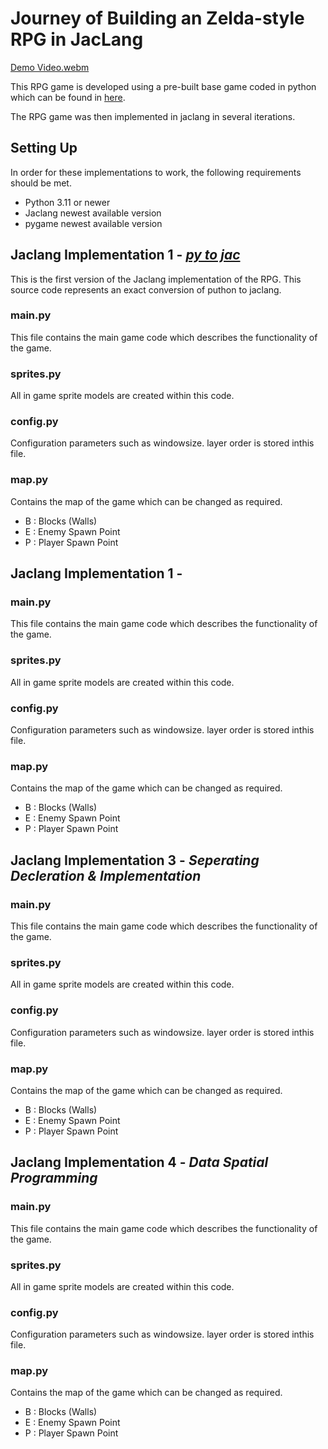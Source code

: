 # Journey of Building an Zelda-style RPG in JacLang

[Demo Video.webm](https://github.com/Jayanaka-98/py-game-RPG/assets/110921856/1ac069eb-7a07-462f-82fe-a8c1e3481935)

This RPG game is developed using a pre-built base game coded in python which can be found in [here](/home/jayanaka-98/jaclang/examples/rpg_game/python_impl).

The RPG game was then implemented in jaclang in several iterations.

## Setting Up

In order for these implementations to work, the following requirements should be met.

- Python 3.11 or newer
- Jaclang newest available version
- pygame newest available version

## Jaclang Implementation 1 - [_py to jac_](/home/jayanaka-98/jaclang/examples/rpg_game/jac_impl/jac_impl_1)

This is the first version of the Jaclang implementation of the RPG. This source code represents an exact conversion of puthon to jaclang.

### main.py

This file contains the main game code which describes the functionality of the game.

### sprites.py

All in game sprite models are created within this code.

### config.py

Configuration parameters such as windowsize. layer order is stored inthis file.

### map.py

Contains the map of the game which can be changed as required.

- B : Blocks (Walls)
- E : Enemy Spawn Point
- P : Player Spawn Point

## Jaclang Implementation 1 -

### main.py

This file contains the main game code which describes the functionality of the game.

### sprites.py

All in game sprite models are created within this code.

### config.py

Configuration parameters such as windowsize. layer order is stored inthis file.

### map.py

Contains the map of the game which can be changed as required.

- B : Blocks (Walls)
- E : Enemy Spawn Point
- P : Player Spawn Point

## Jaclang Implementation 3 - _Seperating Decleration & Implementation_

### main.py

This file contains the main game code which describes the functionality of the game.

### sprites.py

All in game sprite models are created within this code.

### config.py

Configuration parameters such as windowsize. layer order is stored inthis file.

### map.py

Contains the map of the game which can be changed as required.

- B : Blocks (Walls)
- E : Enemy Spawn Point
- P : Player Spawn Point

## Jaclang Implementation 4 - _Data Spatial Programming_

### main.py

This file contains the main game code which describes the functionality of the game.

### sprites.py

All in game sprite models are created within this code.

### config.py

Configuration parameters such as windowsize. layer order is stored inthis file.

### map.py

Contains the map of the game which can be changed as required.

- B : Blocks (Walls)
- E : Enemy Spawn Point
- P : Player Spawn Point